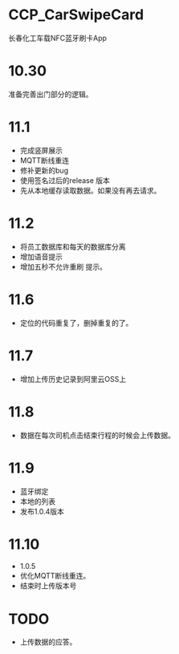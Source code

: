 # CCP_CarSwipeCard
长春化工车载NFC蓝牙刷卡App

# 10.30
准备完善出门部分的逻辑。


# 11.1
* 完成竖屏展示
* MQTT断线重连
* 修补更新的bug
* 使用签名过后的release 版本
* 先从本地缓存读取数据。如果没有再去请求。


# 11.2
* 将员工数据库和每天的数据库分离
* 增加语音提示
* 增加五秒不允许重刷 提示。

# 11.6
* 定位的代码重复了，删掉重复的了。

# 11.7
* 增加上传历史记录到阿里云OSS上

# 11.8
* 数据在每次司机点击结束行程的时候会上传数据。

# 11.9
* 蓝牙绑定
* 本地的列表
* 发布1.0.4版本


# 11.10
* 1.0.5
* 优化MQTT断线重连。
* 结束时上传版本号


# TODO
* 上传数据的应答。